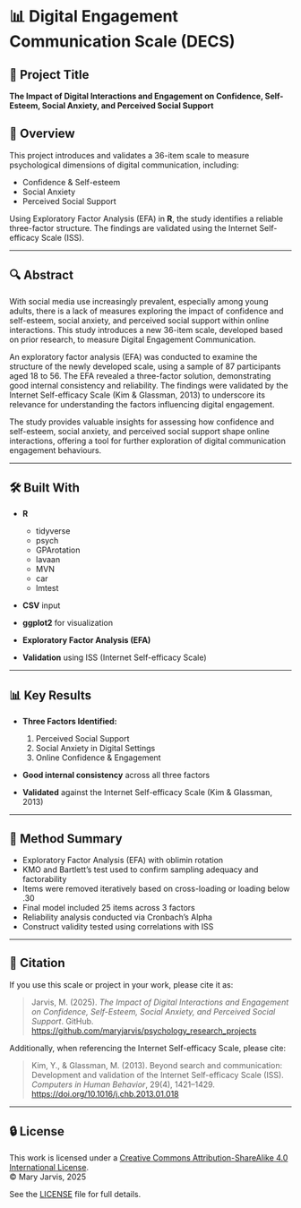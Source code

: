 # 📊 Digital Engagement Communication Scale (DECS)

## 🧠 Project Title  
**The Impact of Digital Interactions and Engagement on Confidence, Self-Esteem, Social Anxiety, and Perceived Social Support**

## 📘 Overview

This project introduces and validates a 36-item scale to measure psychological dimensions of digital communication, including:

- Confidence & Self-esteem  
- Social Anxiety  
- Perceived Social Support  

Using Exploratory Factor Analysis (EFA) in **R**, the study identifies a reliable three-factor structure. The findings are validated using the Internet Self-efficacy Scale (ISS).

---

## 🔍 Abstract

With social media use increasingly prevalent, especially among young adults, there is a lack of measures exploring the impact of confidence and self-esteem, social anxiety, and perceived social support within online interactions. This study introduces a new 36-item scale, developed based on prior research, to measure Digital Engagement Communication.

An exploratory factor analysis (EFA) was conducted to examine the structure of the newly developed scale, using a sample of 87 participants aged 18 to 56. The EFA revealed a three-factor solution, demonstrating good internal consistency and reliability. The findings were validated by the Internet Self-efficacy Scale (Kim & Glassman, 2013) to underscore its relevance for understanding the factors influencing digital engagement.

The study provides valuable insights for assessing how confidence and self-esteem, social anxiety, and perceived social support shape online interactions, offering a tool for further exploration of digital communication engagement behaviours.

---

## 🛠 Built With

- **R**
  - tidyverse  
  - psych  
  - GPArotation  
  - lavaan  
  - MVN  
  - car  
  - lmtest  

- **CSV** input
- **ggplot2** for visualization
- **Exploratory Factor Analysis (EFA)**
- **Validation** using ISS (Internet Self-efficacy Scale)

---

## 📊 Key Results

- **Three Factors Identified:**
  1. Perceived Social Support  
  2. Social Anxiety in Digital Settings  
  3. Online Confidence & Engagement  

- **Good internal consistency** across all three factors  
- **Validated** against the Internet Self-efficacy Scale (Kim & Glassman, 2013)

---

## 🧪 Method Summary

- Exploratory Factor Analysis (EFA) with oblimin rotation  
- KMO and Bartlett’s test used to confirm sampling adequacy and factorability  
- Items were removed iteratively based on cross-loading or loading below .30  
- Final model included 25 items across 3 factors  
- Reliability analysis conducted via Cronbach’s Alpha  
- Construct validity tested using correlations with ISS

---

## 📜 Citation

If you use this scale or project in your work, please cite it as:

> Jarvis, M. (2025). *The Impact of Digital Interactions and Engagement on Confidence, Self-Esteem, Social Anxiety, and Perceived Social Support*. GitHub. https://github.com/maryjarvis/psychology_research_projects

Additionally, when referencing the Internet Self-efficacy Scale, please cite:

> Kim, Y., & Glassman, M. (2013). Beyond search and communication: Development and validation of the Internet Self-efficacy Scale (ISS). *Computers in Human Behavior*, 29(4), 1421–1429. https://doi.org/10.1016/j.chb.2013.01.018

---

## 🔒 License

This work is licensed under a [Creative Commons Attribution-ShareAlike 4.0 International License](https://creativecommons.org/licenses/by-sa/4.0/).  
© Mary Jarvis, 2025

See the [LICENSE](LICENSE) file for full details.


